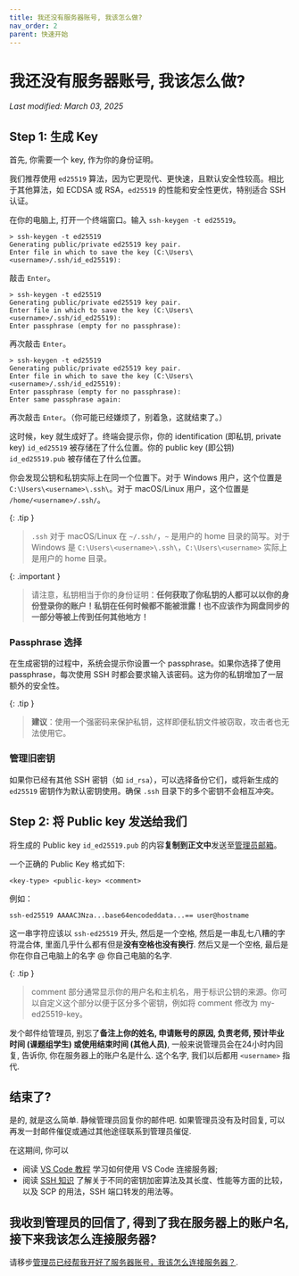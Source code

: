 ```yaml
---
title: 我还没有服务器账号, 我该怎么做?
nav_order: 2
parent: 快速开始
---
```



# 我还没有服务器账号, 我该怎么做?
*Last modified: March 03, 2025*

## Step 1: 生成 Key

首先, 你需要一个 key, 作为你的身份证明。

我们推荐使用 `ed25519` 算法，因为它更现代、更快速，且默认安全性较高。相比于其他算法，如 ECDSA 或 RSA，`ed25519` 的性能和安全性更优，特别适合 SSH 认证。

在你的电脑上, 打开一个终端窗口。输入 `ssh-keygen -t ed25519`。

~~~text
> ssh-keygen -t ed25519
Generating public/private ed25519 key pair.
Enter file in which to save the key (C:\Users\<username>/.ssh/id_ed25519):
~~~

敲击 `Enter`。

~~~text
> ssh-keygen -t ed25519
Generating public/private ed25519 key pair.
Enter file in which to save the key (C:\Users\<username>/.ssh/id_ed25519):
Enter passphrase (empty for no passphrase):
~~~

再次敲击 `Enter`。

~~~text
> ssh-keygen -t ed25519
Generating public/private ed25519 key pair.
Enter file in which to save the key (C:\Users\<username>/.ssh/id_ed25519):
Enter passphrase (empty for no passphrase):
Enter same passphrase again:
~~~

再次敲击 `Enter`。（你可能已经嫌烦了，别着急，这就结束了。）

这时候，key 就生成好了。终端会提示你，你的 identification (即私钥, private key) `id_ed25519` 被存储在了什么位置。你的 public key (即公钥) `id_ed25519.pub` 被存储在了什么位置。

你会发现公钥和私钥实际上在同一个位置下。对于 Windows 用户，这个位置是 `C:\Users\<username>\.ssh\`。对于 macOS/Linux 用户，这个位置是 `/home/<username>/.ssh/`。

{: .tip }
> `.ssh` 对于 macOS/Linux 在 `~/.ssh/`，`~` 是用户的 home 目录的简写。对于 Windows 是 `C:\Users\<username>\.ssh\`，`C:\Users\<username>` 实际上是用户的 home 目录。

{: .important }
> 请注意，私钥相当于你的身份证明：**任何获取了你私钥的人都可以以你的身份登录你的账户！私钥在任何时候都不能被泄露！也不应该作为网盘同步的一部分等被上传到任何其他地方！**

### Passphrase 选择

在生成密钥的过程中，系统会提示你设置一个 passphrase。如果你选择了使用 passphrase，每次使用 SSH 时都会要求输入该密码。这为你的私钥增加了一层额外的安全性。

{: .tip }
> **建议**：使用一个强密码来保护私钥，这样即便私钥文件被窃取，攻击者也无法使用它。

### 管理旧密钥

如果你已经有其他 SSH 密钥（如 `id_rsa`），可以选择备份它们，或将新生成的 `ed25519` 密钥作为默认密钥使用。确保 `.ssh` 目录下的多个密钥不会相互冲突。

## Step 2: 将 Public key 发送给我们

将生成的 Public key `id_ed25519.pub` 的内容**复制到正文中**发送至[管理员邮箱](mailto:cash_admin@163.com)。

一个正确的 Public Key 格式如下:

```text
<key-type> <public-key> <comment>
```

例如：

```text
ssh-ed25519 AAAAC3Nza...base64encodeddata...== user@hostname
```

这一串字符应该以 `ssh-ed25519` 开头, 然后是一个空格, 然后是一串乱七八糟的字符混合体, 里面几乎什么都有但是**没有空格也没有换行**. 然后又是一个空格, 最后是你在你自己电脑上的名字 @ 你自己电脑的名字.

{: .tip }
> comment 部分通常显示你的用户名和主机名，用于标识公钥的来源。你可以自定义这个部分以便于区分多个密钥，例如将 comment 修改为 my-ed25519-key。

发个邮件给管理员, 别忘了**备注上你的姓名, 申请账号的原因, 负责老师, 预计毕业时间 (课题组学生) 或使用结束时间 (其他人员)**, 一般来说管理员会在24小时内回复, 告诉你, 你在服务器上的账户名是什么. 这个名字, 我们以后都用 `<username>` 指代.

## 结束了?

是的, 就是这么简单. 静候管理员回复你的邮件吧. 如果管理员没有及时回复, 可以再发一封邮件催促或通过其他途径联系到管理员催促.

在这期间, 你可以

- 阅读 [VS Code 教程](vscode) 学习如何使用 VS Code 连接服务器;
- 阅读 [SSH 知识](../knowledge/ssh) 了解关于不同的密钥加密算法及其长度、性能等方面的比较，以及 SCP 的用法，SSH 端口转发的用法等。

## 我收到管理员的回信了, 得到了我在服务器上的账户名, 接下来我该怎么连接服务器?

请移步[管理员已经帮我开好了服务器账号，我该怎么连接服务器？](how-can-i-connect).
